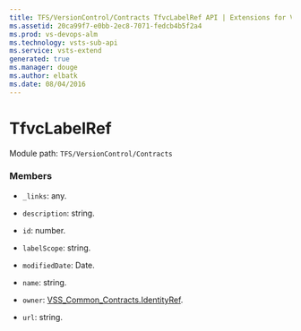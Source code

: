 ```yaml
---
title: TFS/VersionControl/Contracts TfvcLabelRef API | Extensions for Visual Studio Team Services
ms.assetid: 20ca99f7-e0bb-2ec8-7071-fedcb4b5f2a4
ms.prod: vs-devops-alm
ms.technology: vsts-sub-api
ms.service: vsts-extend
generated: true
ms.manager: douge
ms.author: elbatk
ms.date: 08/04/2016
---
```


# TfvcLabelRef

Module path: `TFS/VersionControl/Contracts`


### Members

* `_links`: any. 

* `description`: string. 

* `id`: number. 

* `labelScope`: string. 

* `modifiedDate`: Date. 

* `name`: string. 

* `owner`: [VSS_Common_Contracts.IdentityRef](../../../VSS/WebApi/Contracts/IdentityRef.md). 

* `url`: string. 

